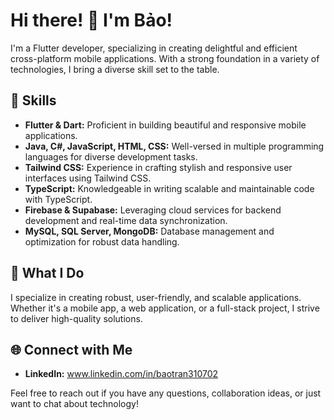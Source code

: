 # Hi there! 👋 I'm Bảo!

I'm a Flutter developer, specializing in creating delightful and efficient cross-platform mobile applications. With a strong foundation in a variety of technologies, I bring a diverse skill set to the table.

## 🔧 Skills

- **Flutter & Dart:** Proficient in building beautiful and responsive mobile applications.
- **Java, C#, JavaScript, HTML, CSS:** Well-versed in multiple programming languages for diverse development tasks.
- **Tailwind CSS:** Experience in crafting stylish and responsive user interfaces using Tailwind CSS.
- **TypeScript:** Knowledgeable in writing scalable and maintainable code with TypeScript.
- **Firebase & Supabase:** Leveraging cloud services for backend development and real-time data synchronization.
- **MySQL, SQL Server, MongoDB:** Database management and optimization for robust data handling.

## 🚀 What I Do

I specialize in creating robust, user-friendly, and scalable applications. Whether it's a mobile app, a web application, or a full-stack project, I strive to deliver high-quality solutions.

## 🌐 Connect with Me

- **LinkedIn:** www.linkedin.com/in/baotran310702

Feel free to reach out if you have any questions, collaboration ideas, or just want to chat about technology!

